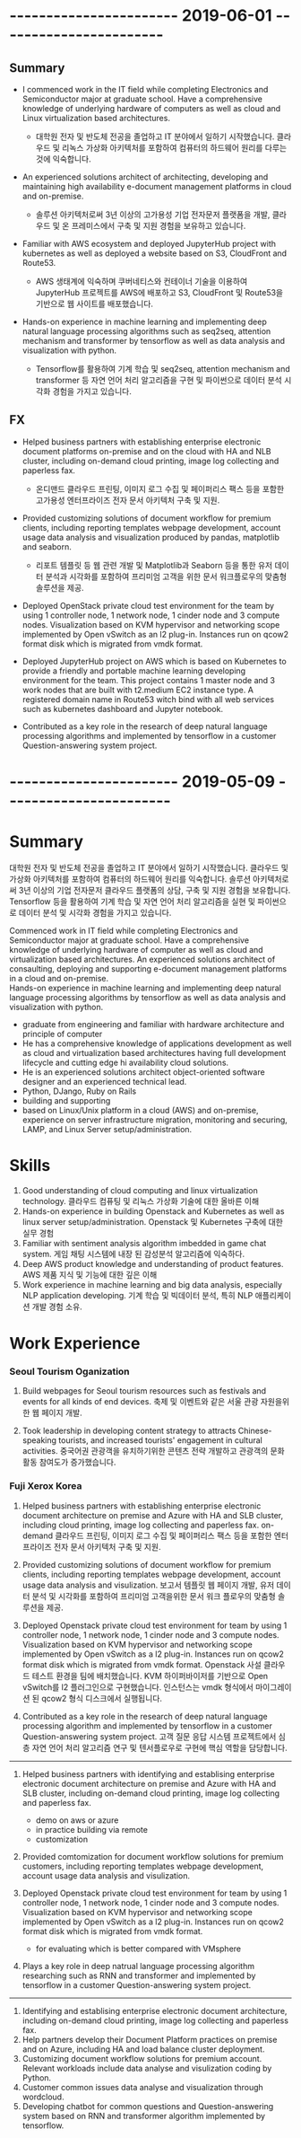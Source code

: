 # ----------------------- 2019-06-01 -----------------------
## Summary
- I commenced work in the IT field while completing Electronics and Semiconductor major at graduate school. Have a comprehensive knowledge of underlying hardware of computers as well as cloud and Linux virtualization based architectures.
    - 대학원 전자 및 반도체 전공을 졸업하고 IT 분야에서 일하기 시작했습니다. 클라우드 및 리녹스 가상화 아키텍처를 포함하여 컴퓨터의 하드웨어 원리를 다루는 것에 익숙합니다.

- An experienced solutions architect of architecting, developing and maintaining high availability e-document management platforms in cloud and on-premise.
    - 솔루션 아키텍처로써 3년 이상의 고가용성 기업 전자문저 플랫폼을 개발, 클라우드 및 온 프레미스에서 구축 및 지원 경험을 보유하고 있습니다.
    
    
- Familiar with AWS ecosystem and deployed JupyterHub project with kubernetes as well as deployed a website based on S3, CloudFront and Route53.
    - AWS 생태계에 익숙하며 쿠버네티스와 컨테이너 기술을 이용하여 JupyterHub 프로젝트를 AWS에 배포하고 S3, CloudFront 및 Route53을 기반으로 웹 사이트를 배포했습니다.
    
- Hands-on experience in machine learning and implementing deep natural language processing algorithms such as seq2seq, attention mechanism and transformer by tensorflow as well as data analysis and visualization with python.
    - Tensorflow를 활용하여 기계 학습 및 seq2seq, attention mechanism and transformer 등 자연 언어 처리 알고리즘을 구현 및 파이썬으로 데이터 분석 시각화 경험을 가지고 있습니다.


## FX
- Helped business partners with establishing enterprise electronic document platforms on-premise and on the cloud with HA and NLB cluster, including on-demand cloud printing, image log collecting and paperless fax.
    - 온디맨드 클라우드 프린팅, 이미지 로그 수집 및 페이퍼리스 팩스 등을 포함한 고가용성 엔터프라이즈 전자 문서 아키텍처 구축 및 지원.

- Provided customizing solutions of document workflow for premium clients, including reporting templates webpage development, account usage data analysis and visualization produced by pandas, matplotlib and seaborn.
    - 리포트 템플릿 등 웹 관련 개발 및 Matplotlib과 Seaborn 등을 통한 유저 데이터 분석과 시각화를 포함하여 프리미엄 고객을 위한 문서 워크플로우의 맞춤형 솔루션을 제공.

- Deployed OpenStack private cloud test environment for the team by using 1 controller node, 1 network node, 1 cinder node and 3 compute nodes. Visualization based on KVM hypervisor and networking scope implemented by Open vSwitch as an l2 plug-in. Instances run on qcow2 format disk which is migrated from vmdk format.


- Deployed JupyterHub project on AWS which is based on Kubernetes to provide a friendly and portable machine learning developing environment for the team. This project contains 1 master node and 3 work nodes that are built with t2.medium EC2 instance type. A registered domain name in Route53 witch bind with all web services such as kubernetes dashboard and Jupyter notebook.


- Contributed as a key role in the research of deep natural language processing algorithms and implemented by tensorflow in a customer Question-answering system project.




















# ----------------------- 2019-05-09 -----------------------


# Summary



대학원 전자 및 반도체 전공을 졸업하고 IT 분야에서 일하기 시작했습니다.
클라우드 및 가상화 아키텍처를 포함하여 컴퓨터의 하드웨어 원리를 익숙합니다.
솔루션 아키텍처로써 3년 이상의 기업 전자문저 클라우드 플랫폼의 상담, 구축 및 지원 경험을 보유합니다.
Tensorflow 등을 활용하여 기계 학습 및 자연 언어 처리 알고리즘을 실현 및 파이썬으로 데이터 분석 및 시각화 경험을 가지고 있습니다.






Commenced work in IT field while completing Electronics and Semiconductor major at graduate school. Have a comprehensive knowledge of underlying hardware of computer as well as cloud and virtualization based architectures.  An experienced solutions architect of consaulting, deploying and supporting e-document management platforms in a cloud and on-premise.  
Hands-on experience in machine learning and implementing deep natural language processing algorithms by tensorflow as well as  data analysis and visualization with python.


- graduate from engineering and familiar with hardware architecture and principle of computer
- He has a comprehensive knowledge of applications development as well as cloud and virtualization based architectures having full development lifecycle and cutting edge hi availability cloud solutions. 
- He is an experienced solutions architect object-oriented software designer and an experienced technical lead. 
-  Python, DJango, Ruby on Rails
-  building and supporting
- based on Linux/Unix platform in a cloud (AWS) and on-premise, experience on server infrastructure migration, monitoring and securing, LAMP, and Linux Server setup/administration.
# Skills
1. Good understanding of cloud computing and linux virtualization technology.
클라우드 컴퓨팅 및 리눅스 가상화 기술에 대한 올바른 이해
2. Hands-on experience in building Openstack and Kubernetes as well as linux server setup/administration.
Openstack 및 Kubernetes 구축에 대한 실무 경험
3. Familiar with sentiment analysis algorithm imbedded in game chat system.
게임 채팅 시스템에 내장 된 감성분석 알고리즘에 익숙하다.
4. Deep AWS product knowledge and understanding of product features.
AWS 제품 지식 및 기능에 대한 깊은 이해
5. Work experience in machine learning and big data analysis, especially NLP application developing.
기계 학습 및 빅데이터 분석, 특히 NLP 애플리케이션 개발 경험 소유.


# Work Experience

### Seoul Tourism Oganization

1. Build webpages for Seoul tourism resources such as festivals and events for all kinds of end devices. 
축제 및 이벤트와 같은 서울 관광 자원을위한 웹 페이지 개발.

2. Took leadership in developing content strategy to attracts Chinese-speaking tourists, and increased tourists' engagement in cultural activities.
중국어권 관광객을 유치하기위한 콘텐츠 전략 개발하고 관광객의 문화활동 참여도가 증가했습니다.



### Fuji Xerox Korea

1. Helped business partners with establishing enterprise electronic document architecture on premise and Azure with HA and SLB cluster, including  cloud printing, image log collecting and paperless fax.
on-demand 클라우드 프린팅, 이미지 로그 수집 및 페이퍼리스 팩스 등을 포함한 엔터프라이즈 전자 문서 아키텍처 구축 및 지원.

2. Provided customizing solutions of document workflow for premium clients, including reporting templates webpage development, account usage data analysis and visulization.
보고서 템플릿 웹 페이지 개발, 유저 데이터 분석 및 시각화를 포함하여 프리미엄 고객을위한 문서 워크 플로우의 맞춤형 솔루션을 제공.

3. Deployed Openstack private cloud test environment for team by using 1 controller node, 1 network node, 1 cinder node and 3 compute nodes. Visualization based on KVM hypervisor and networking scope implemented by Open vSwitch as a l2 plug-in. Instances run on qcow2 format disk which is migrated from vmdk format.
Openstack 사설 클라우드 테스트 환경을 팀에 배치했습니다. KVM 하이퍼바이저를 기반으로 Open vSwitch를 l2 플러그인으로 구현했습니다. 인스턴스는 vmdk 형식에서 마이그레이션 된 qcow2 형식 디스크에서 실행됩니다.

4. Contributed as a key role in the research of deep natural language processing algorithm and implemented by tensorflow in a customer Question-answering system project. 
고객 질문 응답 시스템 프로젝트에서 심층 자연 언어 처리 알고리즘 연구 및 텐서플로우로 구현에 핵심 역할을 담당합니다.


-----

1. Helped business partners with identifying and establising enterprise electronic document architecture on premise and Azure with HA and SLB cluster, including on-demand cloud printing, image log collecting and paperless fax.
    - demo on aws or azure
    - in practice building via remote
    - customization
2. Provided comtomization for document workflow solutions for premium customers, including reporting templates webpage development, account usage data analysis and visulization.

3. Deployed Openstack private cloud test environment for team by using 1 controller node, 1 network node, 1 cinder node and 3 compute nodes. Visualization based on KVM hypervisor and networking scope implemented by Open vSwitch as a l2 plug-in. Instances run on qcow2 format disk which is migrated from vmdk format.
    - for evaluating which is better compared with VMsphere

4. Plays a key role in deep natrual language processing algorithm researching such as RNN and transformer and implemented by tensorflow in a customer Question-answering system project. 


-----

1. Identifying and establising enterprise electronic document architecture, including on-demand cloud printing, image log collecting and paperless fax.
2. Help partners develop their Document Platform practices on premise and on Azure, including HA and load balance cluster deployment.
3. Customizing document workflow solutions for premium account. Relevant workloads include data analyse and visulization coding by Python.
4. Customer common issues data analyse and visualization through wordcloud.
5. Developing chatbot for common questions and Question-answering system based on RNN and transformer algorithm implemented by tensorflow.

